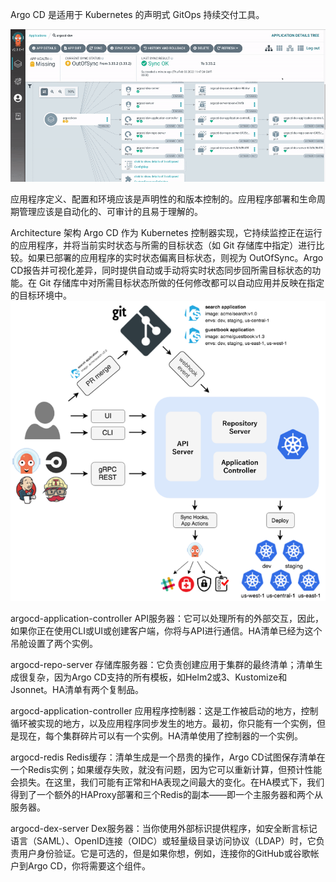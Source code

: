 Argo CD 是适用于 Kubernetes 的声明式 GitOps 持续交付工具。

![image](https://github.com/Lincoln-dac/kube-linux/blob/master/pic/argocd-ui.webp)

应用程序定义、配置和环境应该是声明性的和版本控制的。应用程序部署和生命周期管理应该是自动化的、可审计的且易于理解的。

Architecture 架构
Argo CD 作为 Kubernetes 控制器实现，它持续监控正在运行的应用程序，并将当前实时状态与所需的目标状态（如 Git 存储库中指定）进行比较。如果已部署的应用程序的实时状态偏离目标状态，则视为 OutOfSync。Argo CD报告并可视化差异，同时提供自动或手动将实时状态同步回所需目标状态的功能。在 Git 存储库中对所需目标状态所做的任何修改都可以自动应用并反映在指定的目标环境中。
![image](https://github.com/Lincoln-dac/kube-linux/blob/master/pic/argocd_architecture.webp)

argocd-application-controller
API服务器：它可以处理所有的外部交互，因此，如果你正在使用CLI或UI或创建客户端，你将与API进行通信。HA清单已经为这个吊舱设置了两个实例。
 
 argocd-repo-server
 存储库服务器：它负责创建应用于集群的最终清单；清单生成很复杂，因为Argo CD支持的所有模板，如Helm2或3、Kustomize和Jsonnet。HA清单有两个复制品。

 argocd-application-controller
 应用程序控制器：这是工作被启动的地方，控制循环被实现的地方，以及应用程序同步发生的地方。最初，你只能有一个实例，但是现在，每个集群碎片可以有一个实例。HA清单使用了控制器的一个实例。

 argocd-redis
 Redis缓存：清单生成是一个昂贵的操作，Argo CD试图保存清单在一个Redis实例；如果缓存失败，就没有问题，因为它可以重新计算，但预计性能会损失。在这里，我们可能有正常和HA表现之间最大的变化。在HA模式下，我们得到了一个额外的HAProxy部署和三个Redis的副本——即一个主服务器和两个从服务器。

 argocd-dex-server
 Dex服务器：当你使用外部标识提供程序，如安全断言标记语言（SAML）、OpenID连接（OIDC）或轻量级目录访问协议（LDAP）时，它负责用户身份验证。它是可选的，但是如果你想，例如，连接你的GitHub或谷歌帐户到Argo CD，你将需要这个组件。